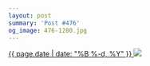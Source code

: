 ```yaml
---
layout: post
summary: 'Post #476'
og_image: 476-1280.jpg
---
```


<p>
 <time>
  <a href="/476">
   {{ page.date | date: "%B %-d, %Y" }}
  </a>
 </time>
 <a href="/476">
  <img data-taken="3/14/2016" sizes="(min-width: 700px) 50vw, calc(100vw - 2rem)" src="{{ site.assets_url }}/476-640.jpg" srcset="{{ site.assets_url }}/476-1280.jpg 1280w, {{ site.assets_url }}/476-960.jpg 960w, {{ site.assets_url }}/476-640.jpg 640w, {{ site.assets_url }}/476-320.jpg 320w"/>
 </a>
</p>
